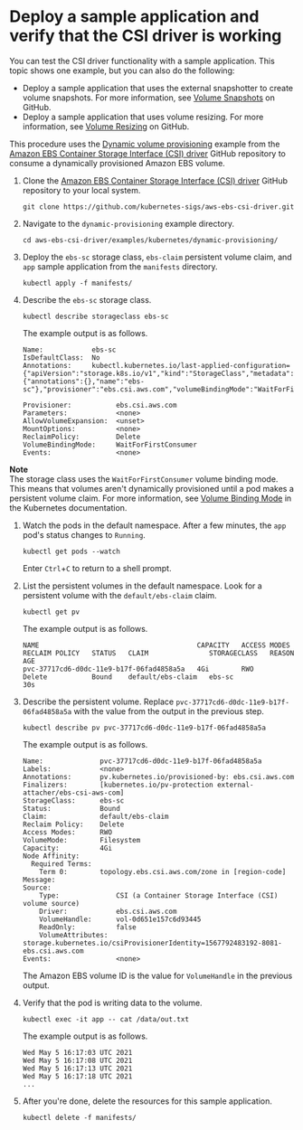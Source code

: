 # Deploy a sample application and verify that the CSI driver is working<a name="ebs-sample-app"></a>

You can test the CSI driver functionality with a sample application\. This topic shows one example, but you can also do the following:
+ Deploy a sample application that uses the external snapshotter to create volume snapshots\. For more information, see [Volume Snapshots](https://github.com/kubernetes-sigs/aws-ebs-csi-driver/tree/master/examples/kubernetes/snapshot) on GitHub\.
+ Deploy a sample application that uses volume resizing\. For more information, see [Volume Resizing](https://github.com/kubernetes-sigs/aws-ebs-csi-driver/blob/master/examples/kubernetes/resizing/README.md) on GitHub\.

This procedure uses the [Dynamic volume provisioning](https://github.com/kubernetes-sigs/aws-ebs-csi-driver/tree/master/examples/kubernetes/dynamic-provisioning) example from the [Amazon EBS Container Storage Interface \(CSI\) driver](https://github.com/kubernetes-sigs/aws-ebs-csi-driver) GitHub repository to consume a dynamically provisioned Amazon EBS volume\.

1. Clone the [Amazon EBS Container Storage Interface \(CSI\) driver](https://github.com/kubernetes-sigs/aws-ebs-csi-driver) GitHub repository to your local system\.

   ```
   git clone https://github.com/kubernetes-sigs/aws-ebs-csi-driver.git
   ```

1. Navigate to the `dynamic-provisioning` example directory\.

   ```
   cd aws-ebs-csi-driver/examples/kubernetes/dynamic-provisioning/
   ```

1. Deploy the `ebs-sc` storage class, `ebs-claim` persistent volume claim, and `app` sample application from the `manifests` directory\.

   ```
   kubectl apply -f manifests/
   ```

1. Describe the `ebs-sc` storage class\.

   ```
   kubectl describe storageclass ebs-sc
   ```

   The example output is as follows\.

   ```
   Name:            ebs-sc
   IsDefaultClass:  No
   Annotations:     kubectl.kubernetes.io/last-applied-configuration={"apiVersion":"storage.k8s.io/v1","kind":"StorageClass","metadata":{"annotations":{},"name":"ebs-sc"},"provisioner":"ebs.csi.aws.com","volumeBindingMode":"WaitForFirstConsumer"}
   
   Provisioner:           ebs.csi.aws.com
   Parameters:            <none>
   AllowVolumeExpansion:  <unset>
   MountOptions:          <none>
   ReclaimPolicy:         Delete
   VolumeBindingMode:     WaitForFirstConsumer
   Events:                <none>
   ```
**Note**  
The storage class uses the `WaitForFirstConsumer` volume binding mode\. This means that volumes aren't dynamically provisioned until a pod makes a persistent volume claim\. For more information, see [Volume Binding Mode](https://kubernetes.io/docs/concepts/storage/storage-classes/#volume-binding-mode) in the Kubernetes documentation\.

1. Watch the pods in the default namespace\. After a few minutes, the `app` pod's status changes to `Running`\.

   ```
   kubectl get pods --watch
   ```

   Enter `Ctrl`\+`C` to return to a shell prompt\.

1. List the persistent volumes in the default namespace\. Look for a persistent volume with the `default/ebs-claim` claim\.

   ```
   kubectl get pv
   ```

   The example output is as follows\.

   ```
   NAME                                       CAPACITY   ACCESS MODES   RECLAIM POLICY   STATUS   CLAIM               STORAGECLASS   REASON   AGE
   pvc-37717cd6-d0dc-11e9-b17f-06fad4858a5a   4Gi        RWO            Delete           Bound    default/ebs-claim   ebs-sc                  30s
   ```

1. Describe the persistent volume\. Replace `pvc-37717cd6-d0dc-11e9-b17f-06fad4858a5a` with the value from the output in the previous step\.

   ```
   kubectl describe pv pvc-37717cd6-d0dc-11e9-b17f-06fad4858a5a
   ```

   The example output is as follows\.

   ```
   Name:              pvc-37717cd6-d0dc-11e9-b17f-06fad4858a5a
   Labels:            <none>
   Annotations:       pv.kubernetes.io/provisioned-by: ebs.csi.aws.com
   Finalizers:        [kubernetes.io/pv-protection external-attacher/ebs-csi-aws-com]
   StorageClass:      ebs-sc
   Status:            Bound
   Claim:             default/ebs-claim
   Reclaim Policy:    Delete
   Access Modes:      RWO
   VolumeMode:        Filesystem
   Capacity:          4Gi
   Node Affinity:
     Required Terms:
       Term 0:        topology.ebs.csi.aws.com/zone in [region-code]
   Message:
   Source:
       Type:              CSI (a Container Storage Interface (CSI) volume source)
       Driver:            ebs.csi.aws.com
       VolumeHandle:      vol-0d651e157c6d93445
       ReadOnly:          false
       VolumeAttributes:      storage.kubernetes.io/csiProvisionerIdentity=1567792483192-8081-ebs.csi.aws.com
   Events:                <none>
   ```

   The Amazon EBS volume ID is the value for `VolumeHandle` in the previous output\.

1. Verify that the pod is writing data to the volume\.

   ```
   kubectl exec -it app -- cat /data/out.txt
   ```

   The example output is as follows\.

   ```
   Wed May 5 16:17:03 UTC 2021
   Wed May 5 16:17:08 UTC 2021
   Wed May 5 16:17:13 UTC 2021
   Wed May 5 16:17:18 UTC 2021
   ...
   ```

1. After you're done, delete the resources for this sample application\.

   ```
   kubectl delete -f manifests/
   ```